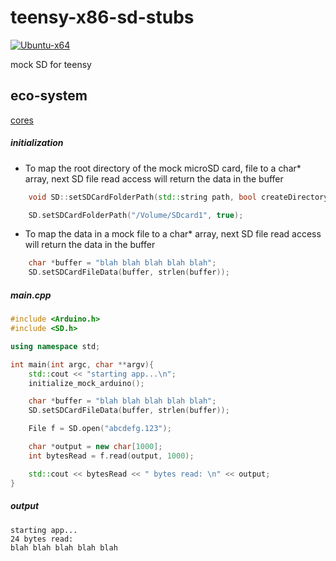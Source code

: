 # teensy-x86-sd-stubs
[![Ubuntu-x64](https://github.com/newdigate/teensy-x86-sd-stubs/actions/workflows/ubuntu-x86.yml/badge.svg)](https://github.com/newdigate/teensy-x86-sd-stubs/actions/workflows/ubuntu-x86.yml)

mock SD for teensy

## eco-system
[cores](https://github.com/newdigate/teensy-x86-stubs)

##### initialization
* To map the root directory of the mock microSD card, file to a char* array, next SD file read access will return the data in the buffer
``` c++
    void SD::setSDCardFolderPath(std::string path, bool createDirectoryIfNotAlreadyExisting = false);

    SD.setSDCardFolderPath("/Volume/SDcard1", true);
```

* To map the data in a mock file to a char* array, next SD file read access will return the data in the buffer
``` c++ 
    char *buffer = "blah blah blah blah blah";
    SD.setSDCardFileData(buffer, strlen(buffer));
```

##### main.cpp
``` c++
#include <Arduino.h>
#include <SD.h>

using namespace std;

int main(int argc, char **argv){
    std::cout << "starting app...\n";
    initialize_mock_arduino();

    char *buffer = "blah blah blah blah blah";
    SD.setSDCardFileData(buffer, strlen(buffer));

    File f = SD.open("abcdefg.123");

    char *output = new char[1000];
    int bytesRead = f.read(output, 1000);

    std::cout << bytesRead << " bytes read: \n" << output;
}
```
##### output
```
starting app...
24 bytes read: 
blah blah blah blah blah
```
